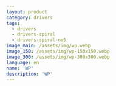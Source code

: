 ```yaml
---
layout: product
category: drivers
tags:
  - drivers
  - drivers-spiral
  - drivers-spiral-no5
image_main: /assets/img/wp.webp
image_150: /assets/img/wp-150x150.webp
image_300: /assets/img/wp-300x300.webp
language: en
name: 'WP'
description: 'WP'
---
```

